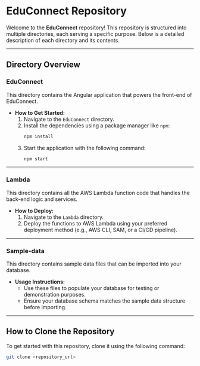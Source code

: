 # EduConnect Repository

Welcome to the **EduConnect** repository! This repository is structured into multiple directories, each serving a specific purpose. Below is a detailed description of each directory and its contents.

---

## Directory Overview

### **EduConnect**
This directory contains the Angular application that powers the front-end of EduConnect.

- **How to Get Started:**
  1. Navigate to the `EduConnect` directory.
  2. Install the dependencies using a package manager like `npm`:
     ```bash
     npm install
     ```
  3. Start the application with the following command:
     ```bash
     npm start
     ```

---

### **Lambda**
This directory contains all the AWS Lambda function code that handles the back-end logic and services.

- **How to Deploy:**
  1. Navigate to the `Lambda` directory.
  2. Deploy the functions to AWS Lambda using your preferred deployment method (e.g., AWS CLI, SAM, or a CI/CD pipeline).

---

### **Sample-data**
This directory contains sample data files that can be imported into your database.

- **Usage Instructions:**
  - Use these files to populate your database for testing or demonstration purposes.
  - Ensure your database schema matches the sample data structure before importing.

---

## How to Clone the Repository
To get started with this repository, clone it using the following command:
```bash
git clone <repository_url>
```
